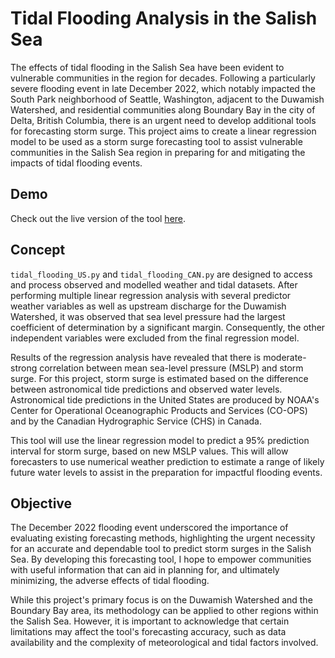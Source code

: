 # Tidal Flooding Analysis in the Salish Sea

The effects of tidal flooding in the Salish Sea have been evident to vulnerable communities in the region for decades. Following a particularly severe flooding event in late December 2022, which notably impacted the South Park neighborhood of Seattle, Washington, adjacent to the Duwamish Watershed, and residential communities along Boundary Bay in the city of Delta, British Columbia, there is an urgent need to develop additional tools for forecasting storm surge. This project aims to create a linear regression model to be used as a storm surge forecasting tool to assist vulnerable communities in the Salish Sea region in preparing for and mitigating the impacts of tidal flooding events.

## Demo

Check out the live version of the tool [here](https://kyleanders-on.github.io/).

## Concept

`tidal_flooding_US.py` and `tidal_flooding_CAN.py` are designed to access and process observed and modelled weather and tidal datasets. After performing multiple linear regression analysis with several predictor weather variables as well as upstream discharge for the Duwamish Watershed, it was observed that sea level pressure had the largest coefficient of determination by a significant margin. Consequently, the other independent variables were excluded from the final regression model.

Results of the regression analysis have revealed that there is moderate-strong correlation between mean sea-level pressure (MSLP) and storm surge. For this project, storm surge is estimated based on the difference between astronomical tide predictions and observed water levels. Astronomical tide predictions in the United States are produced by NOAA's Center for Operational Oceanographic Products and Services (CO-OPS) and by the Canadian Hydrographic Service (CHS) in Canada.

This tool will use the linear regression model to predict a 95% prediction interval for storm surge, based on new MSLP values. This will allow forecasters to use numerical weather prediction to estimate a range of likely future water levels to assist in the preparation for impactful flooding events.

## Objective

The December 2022 flooding event underscored the importance of evaluating existing forecasting methods, highlighting the urgent necessity for an accurate and dependable tool to predict storm surges in the Salish Sea. By developing this forecasting tool, I hope to empower communities with useful information that can aid in planning for, and ultimately minimizing, the adverse effects of tidal flooding.

While this project's primary focus is on the Duwamish Watershed and the Boundary Bay area, its methodology can be applied to other regions within the Salish Sea. However, it is important to acknowledge that certain limitations may affect the tool's forecasting accuracy, such as data availability and the complexity of meteorological and tidal factors involved.
